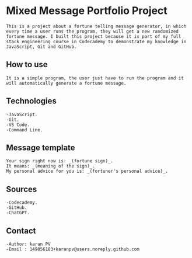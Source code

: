 # Mixed Message Portfolio Project
                        
    This is a project about a fortune telling message generator, in which every time a user runs the program, they will get a new randomized fortune message. I built this project because it is part of my full stack engineering course in Codecademy to demonstrate my knowledge in JavaScript, Git and GitHub.

## How to use

    It is a simple program, the user just have to run the program and it will automatically generate a fortune message.

## Technologies

    -JavaScript.
    -Git.
    -VS Code.
    -Command Line.

## Message template

    Your sign right now is: _(fortune sign)_.
    It means: _(meaning of the sign)_.
    My personal advice for you is: _(fortuner's personal advice)_.

## Sources
    
    -Codecademy.
    -GitHub.
    -ChatGPT.

## Contact

    -Author: karan PV
    -Email : 149856183+karanpv@users.noreply.github.com




